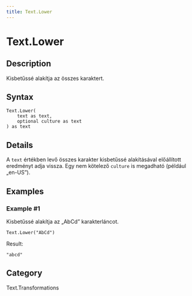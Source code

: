 ```yaml
---
title: Text.Lower
---
```


# Text.Lower


## Description

Kisbetűssé alakítja az összes karaktert.


## Syntax

```powerquery
Text.Lower(
    text as text,
    optional culture as text
) as text
```


## Details

A <code>text</code> értékben levő összes karakter kisbetűssé alakításával előállított eredményt adja vissza. Egy nem kötelező <code>culture</code> is megadható (például „en-US”).


## Examples

### Example #1 
Kisbetűssé alakítja az „AbCd” karakterláncot.
```powerquery
Text.Lower("AbCd")
```

Result: 
```powerquery
"abcd"
```




## Category
Text.Transformations
